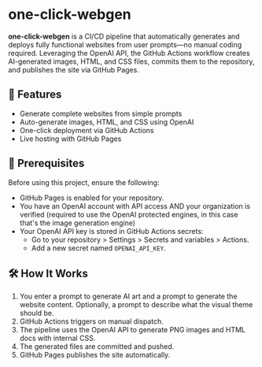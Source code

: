 # one-click-webgen

**one-click-webgen** is a CI/CD pipeline that automatically generates and deploys fully functional websites from user prompts—no manual coding required. Leveraging the OpenAI API, the GitHub Actions workflow creates AI-generated images, HTML, and CSS files, commits them to the repository, and publishes the site via GitHub Pages.

## 🚀 Features

- Generate complete websites from simple prompts
- Auto-generate images, HTML, and CSS using OpenAI
- One-click deployment via GitHub Actions
- Live hosting with GitHub Pages

## 🔧 Prerequisites

Before using this project, ensure the following:

- GitHub Pages is enabled for your repository.
- You have an OpenAI account with API access AND your organization is verified (required to use the OpenAI protected engines, in this case that's the image generation engine)
- Your OpenAI API key is stored in GitHub Actions secrets:
  - Go to your repository > Settings > Secrets and variables > Actions.
  - Add a new secret named `OPENAI_API_KEY`.

## 🛠️ How It Works

1. You enter a prompt to generate AI art and a prompt to generate the website content. Optionally, a prompt to describe what the visual theme should be.
2. GitHub Actions triggers on manual dispatch.
3. The pipeline uses the OpenAI API to generate PNG images and HTML docs with internal CSS.
4. The generated files are committed and pushed.
5. GitHub Pages publishes the site automatically.
